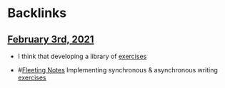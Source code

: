 
# Backlinks
## [February 3rd, 2021](<February 3rd, 2021.md>)
- I think that developing a library of [exercises](<exercises.md>)

- #[Fleeting Notes](<Fleeting Notes.md>) Implementing synchronous & asynchronous writing [exercises](<exercises.md>)

